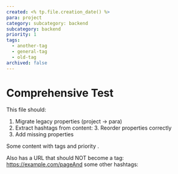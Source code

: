 ```yaml
---
created: <% tp.file.creation_date() %>
para: project
category: subcategory: backend
subcategory: backend
priority: 1
tags:
  - another-tag
  - general-tag
  - old-tag
archived: false
---
```


# Comprehensive Test

This file should:

1. Migrate legacy properties (project -> para)
2. Extract hashtags from content: 3. Reorder properties correctly
4. Add missing properties

Some content with tags and priority .

Also has a URL that should NOT become a tag: https://example.com/pageAnd some other hashtags: 